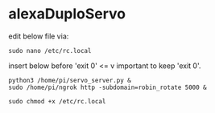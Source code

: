 # alexaDuploServo


edit below file via:

    sudo nano /etc/rc.local

insert below before 'exit 0' <= v important to keep 'exit 0'.

    python3 /home/pi/servo_server.py &
    sudo /home/pi/ngrok http -subdomain=robin_rotate 5000 &

    sudo chmod +x /etc/rc.local
